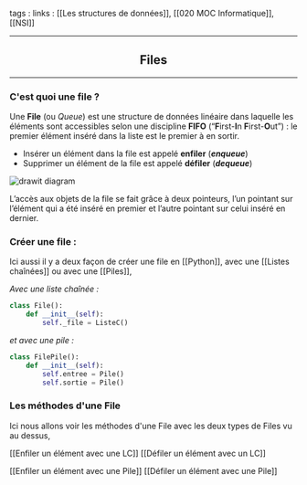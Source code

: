 tags : 
links : [[Les structures de données]], [[020 MOC Informatique]], [[NSI]]

****

<h2 style="text-align: center;"> Files </h2>

****


 ### C'est quoi une file ?

Une **File** (ou _Queue_) est une structure de données linéaire dans laquelle les éléments sont accessibles selon une discipline **FIFO** (“**F**irst-**I**n **F**irst-**O**ut”) : le premier élément inséré dans la liste est le premier à en sortir.

-   Insérer un élément dans la file est appelé **enfiler** (**_enqueue_**)
-   Supprimer un élément de la file est appelé **défiler** (_**dequeue**_)

![](https://info.blaisepascal.fr/wp-content/uploads/2020/07/drawit-diagram-41.png "drawit diagram")

L’accès aux objets de la file se fait grâce à deux pointeurs, l’un pointant sur l’élément qui a été inséré en premier et l’autre pointant sur celui inséré en dernier.


### Créer une file :

Ici aussi il y a deux façon de créer une file en [[Python]], avec une [[Listes chaînées]] ou avec une [[Piles]],

*Avec une liste chaînée :*

```python
class File():
	def __init__(self):
		self._file = ListeC()
```

*et avec une pile :*

```python
class FilePile():
	def __init__(self):
		self.entree = Pile()
		self.sortie = Pile()
```


### Les méthodes d'une File

Ici nous allons voir les méthodes d'une File avec les deux types de Files vu au dessus,

[[Enfiler un élément avec une LC]]
[[Défiler un élément avec un LC]]

[[Enfiler un élément avec une Pile]]
[[Défiler un élément avec une Pile]]